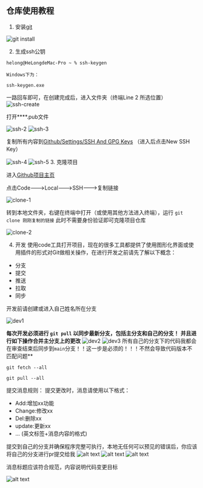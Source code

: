 ## 仓库使用教程

1. 安装[git](https://git-scm.com/)

![git install](./images/git.png)

2. 生成ssh公钥
```
helong@HeLongdeMac-Pro ~ % ssh-keygen

Windows下为：

ssh-keygen.exe
```
一路回车即可，在创建完成后，进入文件夹（终端Line 2 所选位置）
![ssh-create](./images/ssh.png)

打开****.pub文件

![ssh-2](./images/ssh-2.png)
![ssh-3](./images/ssh-3.png)

复制所有内容到[Github/Settings/SSH And GPG Keys](https://github.com/settings/keys)
（进入后点击New SSH Key）

![ssh-4](./images/ssh-4.png)
![ssh-5](./images/ssh-5.png)
3. 克隆项目

进入[Github项目主页](https://github.com/HeLongaa/Moyun-Reading-Club)

点击Code--->Local--->SSH--->复制链接

![clone-1](./images/clone-1.png)

转到本地文件夹，右键在终端中打开（或使用其他方法进入终端），运行 `git clone 刚刚复制的链接` 此时不需要身份验证即可克隆项目仓库

![clone-2](./images/clone-2.png)

4. 开发
使用code工具打开项目，现在的很多工具都提供了使用图形化界面或使用插件的形式对Git做相关操作，在进行开发之前请先了解以下概念：
- 分支
- 提交
- 推送 
- 拉取
- 同步

开发前请创建或进入自己姓名所在分支

![dev1](images/dev1.png)

**每次开发必须进行 `git pull` 以同步最新分支，包括主分支和自己的分支！**
**并且进行如下操作合并主分支上的更改**
![dev2](images/dev2.png)
![dev3](images/dev3.png)
所有自己的分支下的代码我都会在审查结束后同步到`main`分支！！这一步是必须的！！！不然会导致代码版本不匹配问题**

```
git fetch --all

git pull --all
```

提交消息规则：
提交更改时，消息请使用以下格式：
- Add:增加xx功能
- Change:修改xx
- Del:删除xx
- update:更新xx
- ...
(英文标签+消息内容的格式)

提交到自己的分支并确保程序完整可执行，本地无任何可以预见的错误后，你应该将自己的分支进行pr提交给我
![alt text](images/pr.png)
![alt text](images/pr-2.png)
![alt text](images/pr-3.png)

消息标题应该符合规范，内容说明代码变更目标

![alt text](images/pr-4.png)